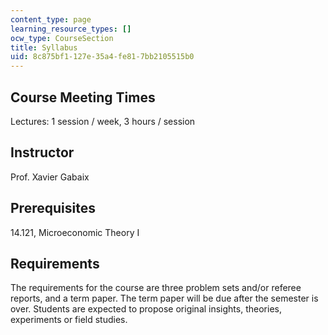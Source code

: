 ```yaml
---
content_type: page
learning_resource_types: []
ocw_type: CourseSection
title: Syllabus
uid: 8c875bf1-127e-35a4-fe81-7bb2105515b0
---
```


Course Meeting Times
--------------------

Lectures: 1 session / week, 3 hours / session

Instructor
----------

Prof. Xavier Gabaix

Prerequisites
-------------

14.121, Microeconomic Theory I

Requirements
------------

The requirements for the course are three problem sets and/or referee reports, and a term paper. The term paper will be due after the semester is over. Students are expected to propose original insights, theories, experiments or field studies.
